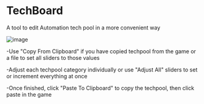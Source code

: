 # TechBoard
A tool to edit Automation tech pool in a more convenient way

![image](https://user-images.githubusercontent.com/89363009/193407672-bf69ee63-cfba-4b7b-ba49-b871b4364f06.png)

-Use "Copy From Clipboard" if you have copied techpool from the game or a file to set all sliders to those values

-Adjust each techpool category individually or use "Adjust All" sliders to set or increment everything at once

-Once finished, click "Paste To Clipboard" to copy the techpool, then click paste in the game
